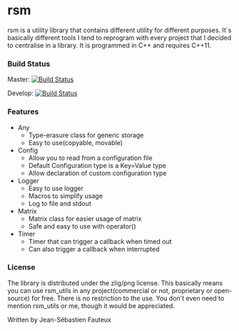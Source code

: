 # rsm

rsm is a utility library that contains different utility for different purposes. It`s basically different tools I tend to reprogram with every project that I decided to centralise in a library. It is programmed in C++ and requires C++11.

### Build Status		

Master: [![Build Status](https://travis-ci.org/Rosme/rsm.svg?branch=master)](https://travis-ci.org/Rosme/rsm)		

Develop: [![Build Status](https://travis-ci.org/Rosme/rsm.svg?branch=develop)](https://travis-ci.org/Rosme/rsm)		

### Features

* Any
    * Type-erasure class for generic storage
    * Easy to use(copyable, movable)
* Config
    * Allow you to read from a configuration file
    * Default Configuration type is a Key=Value type
    * Allow declaration of custom configuration type
* Logger
    * Easy to use logger
    * Macros to simplify usage
    * Log to file and stdout
* Matrix
    * Matrix class for easier usage of matrix
    * Safe and easy to use with operator()
* Timer
    * Timer that can trigger a callback when timed out
    * Can also trigger a callback when interrupted

### License

The library is distributed under the zlig/png license. This basically means you can use rsm_utils in any project(commercial or not, proprietary or open-source) for free. There is no restriction to the use. You don't even need to mention rsm_utils or me, though it would be appreciated.

Written by Jean-Sébastien Fauteux
